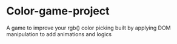 # Color-game-project
A game to improve your rgb() color picking built by applying DOM manipulation to add animations and logics

